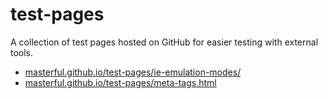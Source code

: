 # test-pages
A collection of test pages hosted on GitHub for easier testing with external tools.


* [masterful.github.io/test-pages/ie-emulation-modes/](http://masterful.github.io/test-pages/ie-emulation-modes/)
* [masterful.github.io/test-pages/meta-tags.html](http://masterful.github.io/test-pages/meta-tags.html)
